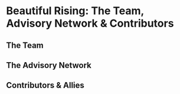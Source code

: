 Beautiful Rising: The Team, Advisory Network & Contributors
===========================================================

## The Team

## The Advisory Network

## Contributors & Allies

